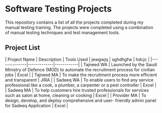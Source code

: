# Software Testing Projects
This repository contains a list of all the projects completed during my manual testing training. The projects were completed using a combination of manual testing techniques and test management tools.


## Project List

| Project Name | Description | Tools Used | jewgwjq | sghdhgfw | hdcjc |
|--------------|-------------|------------|
| Tajneed WA    |  Launched by the Saudi Ministry of Defence (MOD) to automate the recruitment process for civilian jobs | Excel |
| Tajneed MA    | To make the recruitment process more efficient and transparent | JIRA |
| Sadeeq WA    | To enable users to find any service professional like a cook, a plumber, a carpenter or a pest controller | Excel |
| Sadeeq MA    | To help customers hire trusted professionals for services such as salon at home, cleaning or cooking | Excel |
| Provider MA    | To design, develop, and deploy comprehensive and user- friendly admin panel for Sadeeq Application | Excel |
